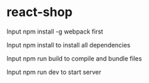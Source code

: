 # react-shop

Input npm install -g webpack first

Input npm install to install all dependencies

Input npm run build to compile and bundle files

Input npm run dev to start server
